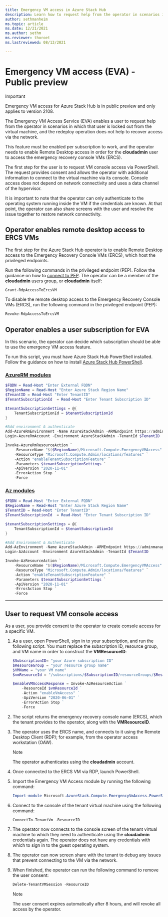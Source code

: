 ```yaml
---
title: Emergency VM access in Azure Stack Hub 
description: Learn how to request help from the operator in scenarios in which a user is locked out from the virtual machine.
author: sethmanheim
ms.topic: article
ms.date: 12/21/2021
ms.author: sethm
ms.reviewer: thoroet
ms.lastreviewed: 08/13/2021

---
```


# Emergency VM access (EVA) - Public preview

> [!IMPORTANT]
> Emergency VM access for Azure Stack Hub is in public preview and only applies to version 2108.

The Emergency VM Access Service (EVA) enables a user to request help from the operator in scenarios in which that user is locked out from the virtual machine, and the redeploy operation does not help to recover access via the network.

This feature must be enabled per subscription to work, and the operator needs to enable Remote Desktop access in order for the **cloudadmin** user to access the emergency recovery console VMs (ERCS).

The first step for the user is to request VM console access via PowerShell. The request provides consent and allows the operator with additional information to connect to the virtual machine via its console. Console access does not depend on network connectivity and uses a data channel of the hypervisor.

It is important to note that the operator can only authenticate to the operating system running inside the VM if the credentials are known. At that point, the operator can also share screens with the user and resolve the issue together to restore network connectivity.

## Operator enables remote desktop access to ERCS VMs

The first step for the Azure Stack Hub operator is to enable Remote Desktop access to the Emergency Recovery Console VMs (ERCS), which host the privileged endpoints.

Run the following commands in the privileged endpoint (PEP). Follow the guidance on how to [connect to PEP](../operator/azure-stack-privileged-endpoint.md). The operator can be a member of the **cloudadmin** users group, or **cloudadmin** itself:

```powershell
Grant-RdpAccessToErcsVM
```

To disable the remote desktop access to the Emergency Recovery Console VMs (ERCS), run the following command in the privileged endpoint (PEP):

```powershell
Revoke-RdpAccessToErcsVM
```

## Operator enables a user subscription for EVA

In this scenario, the operator can decide which subscription should be able to use the emergency VM access feature.

To run this script, you must have Azure Stack Hub PowerShell installed. Follow the guidance on how to install [Azure Stack Hub PowerShell](../operator/azure-stack-powershell-install.md).

### [AzureRM modules](#tab/azurerm1)

```powershell
$FQDN = Read-Host "Enter External FQDN"
$RegionName = Read-Host "Enter Azure Stack Region Name"
$TenantID = Read-Host "Enter TenantID"
$TenantSubscriptionId  = Read-Host "Enter Tenant Subscription ID"

$tenantSubscriptionSettings = @{
    TenantSubscriptionId = $tenantSubscriptionId
}

#Add environment & authenticate
Add-AzureRmEnvironment -Name AzureStackAdmin -ARMEndpoint https://adminmanagement.$RegionName.$FQDN
Login-AzureRmAccount -Environment AzureStackAdmin -TenantId $TenantID

Invoke-AzureRmResourceAction `
    -ResourceName "$($RegionName)/Microsoft.Compute.EmergencyVMAccess" `
    -ResourceType "Microsoft.Compute.Admin/locations/features" `
    -Action "enableTenantSubscriptionFeature" `
    -Parameters $tenantSubscriptionSettings `
    -ApiVersion "2020-11-01" `
    -ErrorAction Stop `
    -Force
```

### [Az modules](#tab/az1)

```powershell
$FQDN = Read-Host "Enter External FQDN"
$RegionName = Read-Host "Enter Azure Stack Region Name"
$TenantID = Read-Host "Enter TenantID"
$TenantSubscriptionId  = Read-Host "Enter Tenant Subscription ID"

$tenantSubscriptionSettings = @{
    TenantSubscriptionId = $tenantSubscriptionId
}

#Add Environment & Authenticate
Add-AzEnvironment -Name AzureStackAdmin -ARMEndpoint https://adminmanagement.$RegionName.$FQDN
Login-AzAccount -Environment AzureStackAdmin -TenantId $TenantID

Invoke-AzResourceAction `
    -ResourceName "$($RegionName)/Microsoft.Compute.EmergencyVMAccess" `
    -ResourceType "Microsoft.Compute.Admin/locations/features" `
    -Action "enableTenantSubscriptionFeature" `
    -Parameters $tenantSubscriptionSettings `
    -ApiVersion "2020-11-01" `
    -ErrorAction Stop `
    -Force
```

---

## User to request VM console access

As a user, you provide consent to the operator to create console access for a specific VM.

1. As a user, open PowerShell, sign in to your subscription, and run the following script. You must replace the subscription ID, resource group, and VM name in order to construct the **VMResourceID**:

   ```powershell
   $SubscriptionID= "your Azure subscription ID" 
   $ResourceGroup = "your resource group name" 
   $VMName = "your VM name" 
   $vmResourceId = "/subscriptions/$SubscriptionID/resourceGroups/$ResourceGroup/providers/Microsoft.Compute/virtualMachines/$VMName" 

   $enableVMAccessResponse = Invoke-AzResourceAction ` 
       -ResourceId $vmResourceId ` 
       -Action "enableVmAccess" ` 
       -ApiVersion "2020-06-01" ` 
       -ErrorAction Stop ` 
       -Force 
   ```

2. The script returns the emergency recovery console name (ERCS), which the tenant provides to the operator, along with the **VMResourceID**.

3. The operator uses the ERCS name, and connects to it using the Remote Desktop Client (RDP); for example, from the operator access workstation (OAW).

   > [!NOTE]
   > The operator authenticates using the **cloudadmin** account.

4. Once connected to the ERCS VM via RDP, launch PowerShell.

5. Import the Emergency VM Access module by running the following command:

   ```powershell
   Import-module Microsoft.AzureStack.Compute.EmergencyVmAccess.PowerShellModule
   ```

6. Connect to the console of the tenant virtual machine using the following command:

   ```powershell
   ConnectTo-TenantVm -ResourceID
   ```

7. The operator now connects to the console screen of the tenant virtual machine to which they need to authenticate using the **cloudadmin** credentials again. The operator does not have any credentials with which to sign in to the guest operating system.

8. The operator can now screen share with the tenant to debug any issues that prevent connecting to the VM via the network.

9. When finished, the operator can run the following command to remove the user consent:

   ```powershell
   Delete-TenantVMSession -ResourceID
   ```

   > [!NOTE]
   > The user consent expires automatically after 8 hours, and will revoke all access by the operator.
